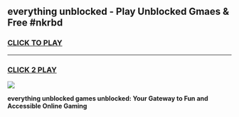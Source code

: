 
## everything unblocked - Play Unblocked Gmaes & Free #nkrbd
<h3>
<a href="https://news.freeplayer.one?title=everything_unblocked&ref=26F">CLICK TO PLAY</a></h3>
<hr>

<h3>
<a href="https://news.freeplayer.one?title=everything_unblocked&ref=26F">CLICK 2 PLAY</a>
  
</h3>

<a href="https://news.freeplayer.one?title=everything_unblocked&ref=26F/"><img src="https://clearcache.store/games.png"></a>


**everything unblocked games unblocked: Your Gateway to Fun and Accessible Online Gaming**
